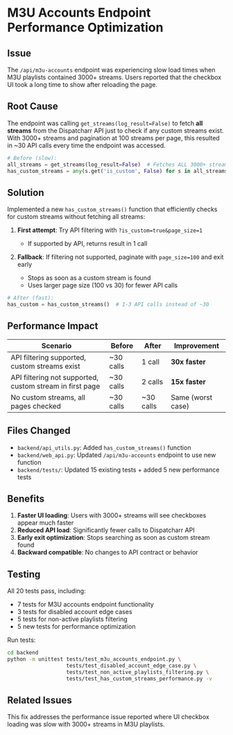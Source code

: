 # M3U Accounts Endpoint Performance Optimization

## Issue
The `/api/m3u-accounts` endpoint was experiencing slow load times when M3U playlists contained 3000+ streams. Users reported that the checkbox UI took a long time to show after reloading the page.

## Root Cause
The endpoint was calling `get_streams(log_result=False)` to fetch **all streams** from the Dispatcharr API just to check if any custom streams exist. With 3000+ streams and pagination at 100 streams per page, this resulted in ~30 API calls every time the endpoint was accessed.

```python
# Before (slow):
all_streams = get_streams(log_result=False)  # Fetches ALL 3000+ streams
has_custom_streams = any(s.get('is_custom', False) for s in all_streams)
```

## Solution
Implemented a new `has_custom_streams()` function that efficiently checks for custom streams without fetching all streams:

1. **First attempt**: Try API filtering with `?is_custom=true&page_size=1`
   - If supported by API, returns result in 1 call
   
2. **Fallback**: If filtering not supported, paginate with `page_size=100` and exit early
   - Stops as soon as a custom stream is found
   - Uses larger page size (100 vs 30) for fewer API calls

```python
# After (fast):
has_custom = has_custom_streams()  # 1-3 API calls instead of ~30
```

## Performance Impact

| Scenario | Before | After | Improvement |
|----------|--------|-------|-------------|
| API filtering supported, custom streams exist | ~30 calls | 1 call | **30x faster** |
| API filtering not supported, custom stream in first page | ~30 calls | 2 calls | **15x faster** |
| No custom streams, all pages checked | ~30 calls | ~30 calls | Same (worst case) |

## Files Changed
- `backend/api_utils.py`: Added `has_custom_streams()` function
- `backend/web_api.py`: Updated `/api/m3u-accounts` endpoint to use new function
- `backend/tests/`: Updated 15 existing tests + added 5 new performance tests

## Benefits
1. **Faster UI loading**: Users with 3000+ streams will see checkboxes appear much faster
2. **Reduced API load**: Significantly fewer calls to Dispatcharr API
3. **Early exit optimization**: Stops searching as soon as custom stream found
4. **Backward compatible**: No changes to API contract or behavior

## Testing
All 20 tests pass, including:
- 7 tests for M3U accounts endpoint functionality
- 3 tests for disabled account edge cases
- 5 tests for non-active playlists filtering
- 5 new tests for performance optimization

Run tests:
```bash
cd backend
python -m unittest tests/test_m3u_accounts_endpoint.py \
                   tests/test_disabled_account_edge_case.py \
                   tests/test_non_active_playlists_filtering.py \
                   tests/test_has_custom_streams_performance.py -v
```

## Related Issues
This fix addresses the performance issue reported where UI checkbox loading was slow with 3000+ streams in M3U playlists.
